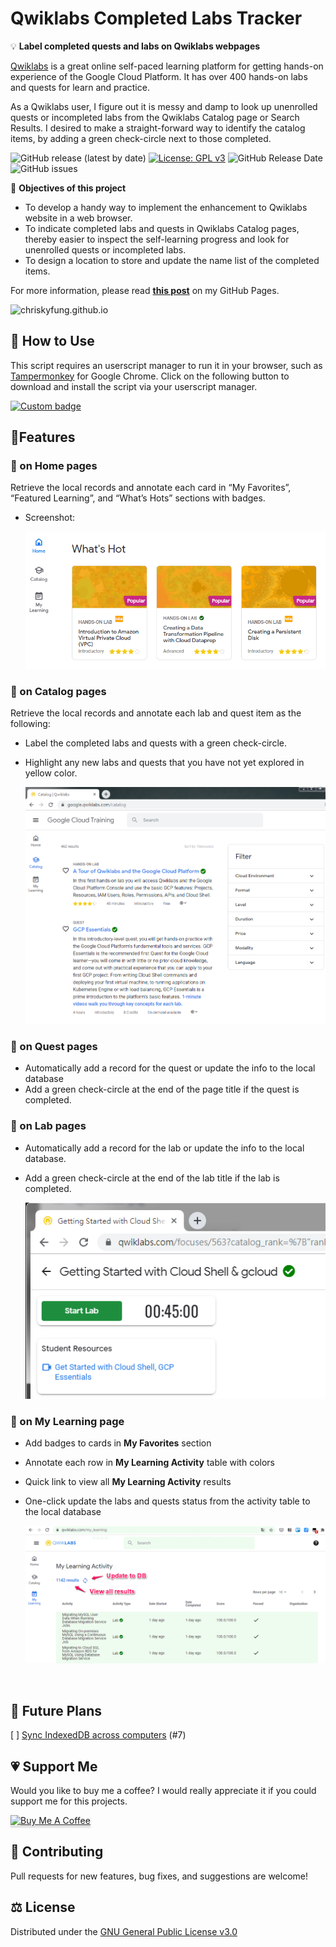 # Qwiklabs Completed Labs Tracker

💡 **Label completed quests and labs on Qwiklabs webpages**

[Qwiklabs](https://www.qwiklabs.com) is a great online self-paced learning platform for getting hands-on experience of the Google Cloud Platform. It has over 400 hands-on labs and quests for learn and practice.

As a Qwiklabs user, I figure out it is messy and damp to look up unenrolled quests or incompleted labs from the Qwiklabs Catalog page or Search Results. I desired to make a straight-forward way to identify the catalog items, by adding a green check-circle next to those completed.

![GitHub release (latest by date)](https://img.shields.io/github/v/release/chriskyfung/qwiklabs-completed-labs-tracker) [![License: GPL v3](https://img.shields.io/badge/License-GPLv3-blue.svg)](https://www.gnu.org/licenses/gpl-3.0) ![GitHub Release Date
](https://img.shields.io/github/release-date/chriskyfung/qwiklabs-completed-labs-tracker) ![GitHub issues
](https://img.shields.io/github/issues-raw/chriskyfung/qwiklabs-completed-labs-tracker)

🎯 **Objectives of this project**

- To develop a handy way to implement the enhancement to Qwiklabs website in a web browser.
- To indicate completed labs and quests in Qwiklabs Catalog pages, thereby easier to inspect the self-learning progress and look for unenrolled quests or incompleted labs.
- To design a location to store and update the name list of the completed items.

For more information, please read [**this post**](https://chriskyfung.github.io/blog/qwiklabs/Qwiklabs-User-Tips-for-Learning_Google_Cloud_Platform) on my GitHub Pages.

 ![chriskyfung.github.io](https://img.shields.io/website?down_message=offline&up_message=online&url=https%3A%2F%2Fchriskyfung.github.io%2Fblog%2Fqwiklabs%2Fuserscript-for-labelling-completed-qwiklabs)
## 🛴 How to Use

This script requires an userscript manager to run it in your browser, such as [Tampermonkey](https://chrome.google.com/webstore/detail/tampermonkey/dhdgffkkebhmkfjojejmpbldmpobfkfo) for Google Chrome. Click on the following button to download and install the script via your userscript manager.

[![Custom badge](https://img.shields.io/badge/-Install%20Script-brightgreen?color=green&logo=tampermonkey&style=for-the-badge)](https://github.com/chriskyfung/qwiklabs-completed-labs-tracker/raw/master/qwiklabs-explorer.user.js)

## 🎠Features

### 🌈 on Home pages

Retrieve the local records and annotate each card in “My Favorites”, “Featured Learning”, and “What’s Hots” sections with badges.

- Screenshot:

  ![badges added to What's Hot cards](/screenshots/qwiklabs-complete-indicator-home-hots.png)

### 🌈 on Catalog pages

Retrieve the local records and annotate each lab and quest item as the following:

- Label the completed labs and quests with a green check-circle.
- Highlight any new labs and quests that you have not yet explored in yellow color.

  ![Screenshot of a Catalog page](/demo-image.png)

### 🌈 on Quest pages

- Automatically add a record for the quest or update the info to the local database
- Add a green check-circle at the end of the page title if the quest is completed.

### 🌈 on Lab pages

- Automatically add a record for the lab or update the info to the local database.
- Add a green check-circle at the end of the lab title if the lab is completed.

  ![Screenshot of a Lab header](/demo-image2.png)

### 🌈 on My Learning page

- Add badges to cards in **My Favorites** section
- Annotate each row in **My Learning Activity** table with colors
- Quick link to view all **My Learning Activity** results
- One-click update the labs and quests status from the activity table to the local database

  ![Quick link and batch update My Learning Activity to database](/screenshots/my-qwiklabs-learning-activity-tracker-v0.5.4.png)

<br>

## 👀 Future Plans

[ ] [Sync IndexedDB across computers](https://github.com/chriskyfung/qwiklabs-completed-labs-tracker/issues/7) (#7)

## 💗 Support Me

Would you like to buy me a coffee? I would really appreciate it if you could support me for this projects.

<a href="https://www.buymeacoffee.com/chrisfungky"><img src="https://www.buymeacoffee.com/assets/img/custom_images/orange_img.png" alt="Buy Me A Coffee" style="height: 41px !important;width: 174px !important;box-shadow: 0px 3px 2px 0px rgba(190, 190, 190, 0.5) !important;-webkit-box-shadow: 0px 3px 2px 0px rgba(190, 190, 190, 0.5) !important;" target="_blank"></a>

## 🤝 Contributing

Pull requests for new features, bug fixes, and suggestions are welcome!

## ⚖ License

Distributed under the [GNU General Public License v3.0](LICENSE)
